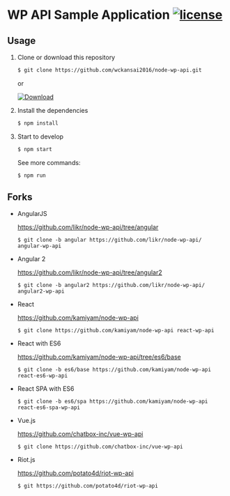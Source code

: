 # WP API Sample Application [![license](https://img.shields.io/github/license/wckansai2016/node-wp-api.svg)](https://github.com/wckansai2016/node-wp-api/blob/master/LICENSE)

## Usage

1. Clone or download this repository

    ```bash
    $ git clone https://github.com/wckansai2016/node-wp-api.git
    ```

    or

    [![Download](https://img.shields.io/badge/Download-v1.0.0-brightgreen.svg)](https://github.com/wckansai2016/node-wp-api/archive/master.zip)

2. Install the dependencies

    ```bash
    $ npm install
    ```

3. Start to develop

    ```bash
    $ npm start
    ```

    See more commands:

    ```bash
    $ npm run
    ```

## Forks

- AngularJS

    https://github.com/likr/node-wp-api/tree/angular

    ```
    $ git clone -b angular https://github.com/likr/node-wp-api/ angular-wp-api
    ```

- Angular 2

    https://github.com/likr/node-wp-api/tree/angular2

    ```
    $ git clone -b angular2 https://github.com/likr/node-wp-api/ angular2-wp-api
    ```

- React

    https://github.com/kamiyam/node-wp-api

    ```
    $ git clone https://github.com/kamiyam/node-wp-api react-wp-api
    ```

- React with ES6

    https://github.com/kamiyam/node-wp-api/tree/es6/base

    ```
    $ git clone -b es6/base https://github.com/kamiyam/node-wp-api react-es6-wp-api
    ```

- React SPA with ES6

    ```
    $ git clone -b es6/spa https://github.com/kamiyam/node-wp-api react-es6-spa-wp-api
    ```

- Vue.js

    https://github.com/chatbox-inc/vue-wp-api

    ```
    $ git clone https://github.com/chatbox-inc/vue-wp-api
    ```

- Riot.js

    https://github.com/potato4d/riot-wp-api

    ```
    $ git https://github.com/potato4d/riot-wp-api
    ```


